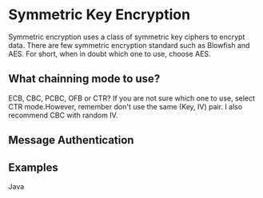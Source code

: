 # Symmetric Key Encryption

Symmetric encryption uses a class of symmetric key ciphers to encrypt data. There are few symmetric encryption standard such as Blowfish and AES. For short, when in doubt which one to use, choose AES. 

## What chainning mode to use?

ECB, CBC, PCBC, OFB or CTR? If you are not sure which one to use, select CTR mode.However, remember don't use the same (Key, IV) pair. I also recommend CBC with random IV. 

## Message Authentication

## Examples
Java
```

```
